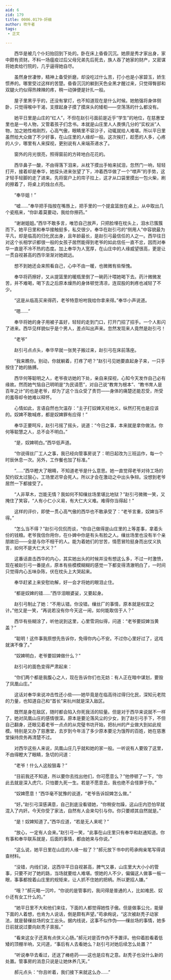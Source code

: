 ```yaml
---
aid: 6
zid: 179
title: 0006.0179-奸细
author: 吹牛者
tags: 
 - 正文

---
```




　　西华是被几个仆妇抬回到下处的。卧在床上昏昏沉沉。她原是秀才家出身，家中颇有资财。不料一场瘟疫过后父母兄弟先后死去，族人吞了她家的财产，又密谋将她卖给行院的，几乎逼得她自尽。

　　虽然身世凄惨，精神上备受折磨，却没吃过什么苦，打小也是小家碧玉，娇生惯养的。哪里受过这样的苦楚。昏昏沉沉的躺到天色全黑才醒过来，只觉得臀部和双腿火灼似得热辣辣的疼，稍一动弹便是针扎一般。

　　屋子里黑乎乎的，还没有掌灯，也不知道现在是什么时候。她勉强将身体侧卧，只觉得喉中干渴，支撑起身子摸了摸床头的矮柜——空荡荡的什么都没有。

　　她平日里是山庄的“红人”，不但在赵引弓面前是近乎“学生”的地位，在慈惠堂里也是一号人物，又管着孩子们念书。本就是山庄里人人畏惧几分的“实权派”人物，加之她性格刚烈，心高气傲，眼睛里不容沙子，动辄就给人难堪。所以平日里虽然给大众做了不少好事，在山庄里的人缘却一般。这次挨打，趁愿的人多，心疼的人少，哪里有人来探视，更别说有人来端茶递水了。

　　窗外的月光很亮，照得窗前的方砖地白花花的。

　　西华鼻子一酸，不由得落下泪来，从枕下摸出手帕来拭泪，忽然门一响，轻轻打开，接着却是奉华，她探头进来张望了下，冲着西华做了一个“噤声”的手势，这才轻手轻脚的走了进来。先将窗户上的帘子拉上，这才从口袋里摸出一包火柴，刷的擦着了，将桌上的烛台点亮。

　　“奉华姐！”

　　“嘘……”奉华把手指按在嘴唇上，把手里的一个提盒篮放在桌上，从中取出几个瓷瓶来，“你趴着莫要动，我给你擦药。”

　　“谢谢姐姐。”西华不敢多言，唯恐自己放声，只把脸埋在枕头上，泪水已簇簇而下。她平日里和奉华接触挺多，私交很少。奉华在赵引弓的“侧用人”中容貌最为平凡，却是临高的归化民出身，且年龄最长，是赵引弓最信任的人之一。西华往日对这个长相学识都很一般的女孩子居然能得到老爷的如此信任一直不忿，因而对奉华一直是不冷不热的态度。加上奉华为人宽厚，在山庄中的人缘威望很高，更是让一贯自视甚高的西华渐渐对她疏远。

　　想不到她还会来照看自己，心中不由一暖，也微微有些惭愧。

　　奉华将药擦好，又从提篮里的暖瓶里倒了一碗药汁喂她喝下去。药汁微微发苦，并不难喝，喝下去之后原本燥热的身体顿觉清凉，连双股的刺疼也减轻了不少。

　　“这是从临高买来得药，老爷特意吩咐我给你拿来得。”奉华小声说道。

　　“嗯……”

　　奉华将她的身子用被子盖好，轻轻的走到门口，打开门招了招手。一个人影闪了进来。西华见样貌似乎是个男人，差点叫出声来。忽然发现来人竟然是赵引弓！

　　“老爷”

　　赵引弓点点头，奉华早就一张凳子搬过来，赵引弓在床前落座。

　　“我来瞧你。别动，你就躺着，打疼了吧？”赵引弓见她要直起身子来，一只手按住了她的胳膊。

　　西华何等聪明之人，老爷夜访她的下处，亲自来探视，心知今天发作自己必有缘故。然而她气恼自己明明是“为民请愿”，对自己说“教育为根本”、“教书育人是百年之计”的也是老爷，却为了这个当众受了责罚——身体的痛楚还能忍受，所受的羞辱却令她难以释怀。

　　心情如此，言语自然也欠温存：“主子打奴婢天经地义，纵然打死也是应该的。奴婢不敢喊疼，都是奴婢罪有应得！”

　　奉华正要呵斥，赵引弓摇了摇头，说道：“今日之事，本来就是拿你做法。你何等聪慧之人，总不会不明白。”

　　“是，奴婢明白。”西华低声道。

　　“你说得丝厂工人之事，我已经向管事房说了：明日起改为三班运作，每一个时辰休息一次。另外，工作餐也加了标准。”

　　“……”西华瞪大了眼睛，不知道老爷是什么意思。她一直觉得老爷对待工场的契约奴太过狠心，工场里迟早会死人。所以才会在激动之中出头争辩。没想到老爷居然一下都接受了。

　　“人非草木，岂能无情？我如何不知缫丝场里堪比地狱？”赵引弓微微一笑，又掩住了笑容，“人有小仁小义易，有大仁大义难。难得你当得起！”

　　这样的评价，即使一贯心高气傲的西华也不敢承受了：“老爷言重，奴婢当不得。”

　　“怎么当不得？”赵引弓侃侃而谈，“你自己做得是山庄里的上等差事，拿着头份的钱粮。老爷我信你用你，在仆婢中你是有头有脸之人。缫丝场里也没有半个亲朋故旧——全是与你不相干的人。能为着她们的甘苦，情愿冒险挺身而出仗义执言，如何不是大仁大义？”

　　这番话直击西华的内心，其实她出头的时候并没有想这么多，不过一时激愤，现在被赵引弓一番提点，原本有些模模糊糊的感觉一下都变得清澈明白了，一时间只觉得内心五味杂陈，伏在枕头上大哭起来。

　　奉华赶紧上来安慰劝解，好一会才将她的眼泪止住。

　　“都是奴婢的错……”西华泪眼婆娑，又要起身。

　　赵引弓制止了她：“不用认错。你没错。缫丝厂的事情，原本就是权宜之计。”他又是一笑，“再说若没有你今天这一闹，如何能取信于人？”

　　西华有些糊涂了，听他说到这里，心里雪洞似得，问道：“老爷要奴婢当黄盖？”

　　“聪明！这件事我原想先告诉你，免得你内心不安。不过你心里好过了，这戏就演不像了。”

　　“奴婢明白，老爷要奴婢做什么？”

　　赵引弓的面色变得严肃起来：

　　“你们两个都是我腹心之人，现在告诉你们也无妨：有人正在暗中谋划，要毁了凤凰山庄。”

　　这话对奉华来说冲击性还小些——她毕竟是在临高待过得归化民，深知元老院的力量，也知道自己和“首长”来杭州就是深入敌区。

　　既然是身在敌区，随时都会陷入你死我活的较量。但是对于西华来说就不一样了。她对凤凰山庄的感情很深。原本是要沦落风尘的少女，到了赵引弓手下，不但自己翻身，还眼见着老爷一点点的从完璧书坊开始，把杭州的产业做大到如此规模。特别是又办了慈惠堂，去岁到今年活了多少原本要沦为饿殍的百姓，她在慈惠堂操持庶务再清楚不过。

　　对西华这些人来说，凤凰山庄几乎就和她的家一般。一听说有人要毁了这里，不由得瞪大了眼睛，急切的问道：

　　“老爷！什么人这般狠毒？”

　　“目前我还不知道，所以要你去找出他们，你可愿意么？”他停顿了一下，“你此去就是深入虎穴，只怕要九死一生。若是不愿意去，我也绝不会怪罪于你。”

　　“奴婢愿意！”西华毫不犹豫的说道，“老爷告诉奴婢怎么做。”

　　“好。”赵引弓深感满意，自己到底没看错她，“你稍安勿躁，这山庄内恐怕早就混入了内奸。今天你受了家法，自然有人会来勾引与你。你只要顺其自然就是。”

　　“是！奴婢知道了。”西华应道，“若是无人来呢？”

　　“放心，一定有人会来。”赵引弓一笑，“此事在山庄里只有奉华和赵通知道。你有事和奉华联系就是，后面的事情，都由她来与你说。”

　　“这么说，她平日里在山庄的人缘一般了？”郝元放下书中的苟承绚亲笔写得调查材料。

　　“没错，内线们说，这西华平日自视甚高，脾气又暴，山庄里大大小小的管事，只要不对了她的路，当场就要给人难堪。恨她的人不少，偏偏这人做事一板一眼，事事都按着山庄里的规矩来，让人抓不住她的把柄。所以更招人嫌。”

　　“哦？”郝元略一沉吟，“你说的是管事的，我问得是普通的人，比如难民、奴仆还有女工什么的。”

　　“她平日里不大和他们来往，下面的人都觉得她性子傲。但是做事公允，能替下面的人着想，也肯为人说话，倒是颇有声望。”苟承绚说，“这次被赵秃子动家法，就是替缫丝场的女工出头。据内线说，这事不似作伪——缫丝场的事情，她多日前就说过要向赵秃子禀报。”

　　“看来这女子还真有点侠义心肠。”郝元对是否作伪不予置评。他仰着脸看着低矮的顶棚半响，又问道，“事后有人去看她么？赵引弓对她后续怎么处置？”

　　“听说奉华去看过，还送了棒疮药――这也是应有之意。赵秃子也没什么新的处置。管事房的消息只说是让她休养几天。”

　　郝元点头：“你且听着，我们接下来就这么办……”


